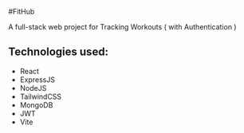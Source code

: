 #FitHub 

A full-stack web project for Tracking Workouts ( with Authentication ) 

## Technologies used:
* React
* ExpressJS
* NodeJS
* TailwindCSS
* MongoDB
* JWT
* Vite
